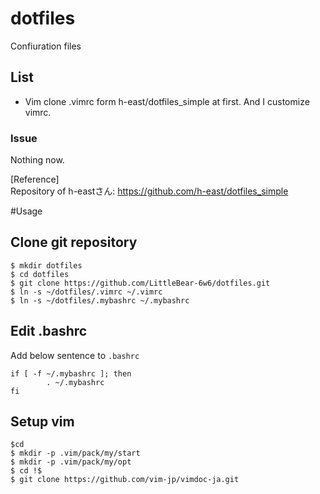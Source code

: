 # dotfiles
Confiuration files

## List
* Vim
clone .vimrc form h-east/dotfiles_simple at first. And I customize vimrc.  

### Issue
Nothing now.  

[Reference]  
Repository of h-eastさん: https://github.com/h-east/dotfiles_simple

#Usage
## Clone git repository
```bash:Usage
$ mkdir dotfiles
$ cd dotfiles
$ git clone https://github.com/LittleBear-6w6/dotfiles.git
$ ln -s ~/dotfiles/.vimrc ~/.vimrc
$ ln -s ~/dotfiles/.mybashrc ~/.mybashrc
```
## Edit .bashrc
Add below sentence to `.bashrc`
```config:.bashrc
if [ -f ~/.mybashrc ]; then
        . ~/.mybashrc
fi
```

## Setup vim
```bash:Setupvim
$cd
$ mkdir -p .vim/pack/my/start
$ mkdir -p .vim/pack/my/opt
$ cd !$
$ git clone https://github.com/vim-jp/vimdoc-ja.git
```
